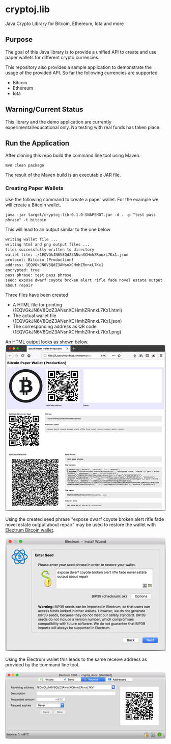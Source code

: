 # cryptoj.lib
Java Crypto Library for Bitcoin, Ethereum, Iota and more


## Purpose
The goal of this Java library is to provide a unified API to create and use paper wallets for different crypto currencies.

This repository also provides a sample application to demonstrate the usage of the provided API. So far the following currencies are supported 

* Bitcoin
* Ethereum
* Iota

## Warning/Current Status

This library and the demo application are currently experimental/educational only. 
No testing with real funds has taken place.

## Run the Application

After cloning this repo build the command line tool using Maven.

```
mvn clean package
```

The result of the Maven build is an executable JAR file.

### Creating Paper Wallets

Use the following command to create a paper wallet. For the example we will create a Bitcoin wallet.

```
java -jar target/cryptoj-lib-0.1.0-SNAPSHOT.jar -d . -p "test pass phrase" -t bitcoin
```

This will lead to an output similar to the one below

```
writing wallet file ...
writing html and png output files ...
files successfully written to directory
wallet file: ./1EQVGkJN6V8QdZ3ANsnXCHmhZRnnxL7Kx1.json
protocol: Bitcoin (Production)
address: 1EQVGkJN6V8QdZ3ANsnXCHmhZRnnxL7Kx1
encrypted: true
pass phrase: test pass phrase
seed: expose dwarf coyote broken alert rifle fade novel estate output about repair
```

Three files have been created

* A HTML file for printing (1EQVGkJN6V8QdZ3ANsnXCHmhZRnnxL7Kx1.html)
* The actual wallet file (1EQVGkJN6V8QdZ3ANsnXCHmhZRnnxL7Kx1.json)
* The corresponding address as QR code (1EQVGkJN6V8QdZ3ANsnXCHmhZRnnxL7Kx1.png)

An HTML output looks as shown  below.
![HTML Page](/screenshots/bitcoin_paper_wallet.png)

Using the created seed phrase "expose dwarf coyote broken alert rifle fade novel estate output about repair" may be used to restore the wallet with [Electrum Bitcoin wallet](https://electrum.org/).

![Electrum Bitcoin Seed](/screenshots/electrum_bitcoin_seed.png)

Using the Electrum wallet this leads to the same receive address as provided by the command line tool.

![Electrum Receive Address](/screenshots/electrum_receive_address.png)

